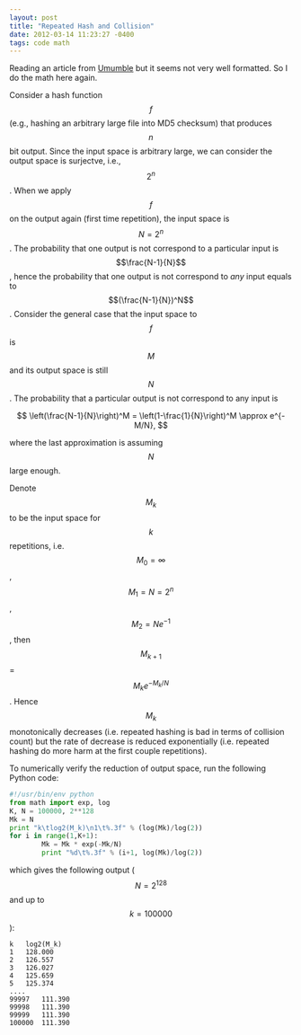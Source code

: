```yaml
---
layout: post
title: "Repeated Hash and Collision"
date: 2012-03-14 11:23:27 -0400
tags: code math
---
```

Reading an article from [Umumble](http://umumble.com/blogs/crypto/373/) but it seems not very well formatted. So I do the math here again.

Consider a hash function $$f$$ (e.g., hashing an arbitrary large file into MD5 checksum) that produces $$n$$ bit output. Since the input space is arbitrary large, we can consider the output space is surjectve, i.e., $$2^n$$. When we apply $$f$$ on the output again (first time repetition), the input space is $$N=2^n$$. The probability that one output is not correspond to a particular input is $$\frac{N-1}{N}$$, hence the probability that one output is not correspond to *any* input equals to $$(\frac{N-1}{N})^N$$. Consider the general case that the input space to $$f$$ is $$M$$ and its output space is still $$N$$. The probability that a particular output is not correspond to any input is

$$ \left(\frac{N-1}{N}\right)^M = \left(1-\frac{1}{N}\right)^M \approx e^{-M/N}, $$

where the last approximation is assuming $$N$$ large enough.

Denote $$M_k$$ to be the input space for $$k$$ repetitions, i.e. $$M_0 = \infty$$, $$M_1 = N = 2^n$$, $$M_2 = Ne^{-1}$$, then $$M_{k+1}$$ = $$M_ke^{-M_k/N}$$. Hence $$M_k$$ monotonically decreases (i.e. repeated hashing is bad in terms of collision count) but the rate of decrease is reduced exponentially (i.e. repeated hashing do more harm at the first couple repetitions).

To numerically verify the reduction of output space, run the following Python code:

```python
#!/usr/bin/env python
from math import exp, log
K, N = 100000, 2**128
Mk = N
print "k\tlog2(M_k)\n1\t%.3f" % (log(Mk)/log(2))
for i in range(1,K+1):
        Mk = Mk * exp(-Mk/N)
        print "%d\t%.3f" % (i+1, log(Mk)/log(2))
```

which gives the following output ($$N=2^{128}$$ and up to $$k=100000$$):

```
k	log2(M_k)
1	128.000
2	126.557
3	126.027
4	125.659
5	125.374
....
99997	111.390
99998	111.390
99999	111.390
100000	111.390
```
